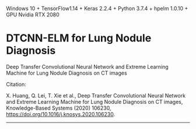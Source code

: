 Windows 10 + TensorFlow1.14 + Keras 2.2.4 + Python 3.7.4 + hpelm 1.0.10 + GPU Nvidia RTX 2080

# DTCNN-ELM for Lung Nodule Diagnosis

Deep Transfer Convolutional Neural Network and Extreme Learning Machine for Lung Nodule Diagnosis on CT images

Citation:

X. Huang, Q. Lei, T. Xie et al., Deep Transfer Convolutional Neural Network and Extreme Learning Machine for Lung Nodule Diagnosis on CT images, Knowledge-Based Systems (2020) 106230, https://doi.org/10.1016/j.knosys.2020.106230.

---
